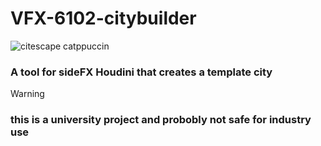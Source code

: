 # VFX-6102-citybuilder
![citescape catppuccin](https://github.com/JoeHarper-tech/VFX-6102-citybuilder/blob/main/pictures/cat_evening-sky.png?raw=true)
### A tool for sideFX Houdini that creates a template city
> [!WARNING]
> ### this is a university project and probobly not safe for industry use
